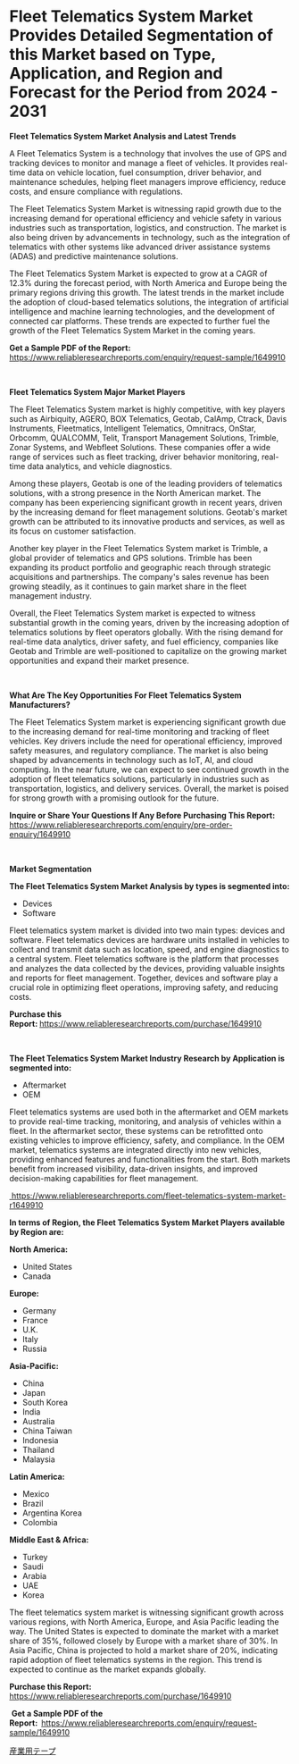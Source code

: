 <p><h1>Fleet Telematics System Market Provides Detailed Segmentation of this Market based on Type, Application, and Region and Forecast for the Period from 2024 - 2031</h1></p><p><strong>Fleet Telematics System Market Analysis and Latest Trends</strong></p>
<p><p>A Fleet Telematics System is a technology that involves the use of GPS and tracking devices to monitor and manage a fleet of vehicles. It provides real-time data on vehicle location, fuel consumption, driver behavior, and maintenance schedules, helping fleet managers improve efficiency, reduce costs, and ensure compliance with regulations.</p><p>The Fleet Telematics System Market is witnessing rapid growth due to the increasing demand for operational efficiency and vehicle safety in various industries such as transportation, logistics, and construction. The market is also being driven by advancements in technology, such as the integration of telematics with other systems like advanced driver assistance systems (ADAS) and predictive maintenance solutions.</p><p>The Fleet Telematics System Market is expected to grow at a CAGR of 12.3% during the forecast period, with North America and Europe being the primary regions driving this growth. The latest trends in the market include the adoption of cloud-based telematics solutions, the integration of artificial intelligence and machine learning technologies, and the development of connected car platforms. These trends are expected to further fuel the growth of the Fleet Telematics System Market in the coming years.</p></p>
<p><strong>Get a Sample PDF of the Report:&nbsp;</strong> <a href="https://www.reliableresearchreports.com/enquiry/request-sample/1649910">https://www.reliableresearchreports.com/enquiry/request-sample/1649910</a></p>
<p>&nbsp;</p>
<p><strong>Fleet Telematics System Major Market Players</strong></p>
<p><p>The Fleet Telematics System market is highly competitive, with key players such as Airbiquity, AGERO, BOX Telematics, Geotab, CalAmp, Ctrack, Davis Instruments, Fleetmatics, Intelligent Telematics, Omnitracs, OnStar, Orbcomm, QUALCOMM, Telit, Transport Management Solutions, Trimble, Zonar Systems, and Webfleet Solutions. These companies offer a wide range of services such as fleet tracking, driver behavior monitoring, real-time data analytics, and vehicle diagnostics.</p><p>Among these players, Geotab is one of the leading providers of telematics solutions, with a strong presence in the North American market. The company has been experiencing significant growth in recent years, driven by the increasing demand for fleet management solutions. Geotab's market growth can be attributed to its innovative products and services, as well as its focus on customer satisfaction.</p><p>Another key player in the Fleet Telematics System market is Trimble, a global provider of telematics and GPS solutions. Trimble has been expanding its product portfolio and geographic reach through strategic acquisitions and partnerships. The company's sales revenue has been growing steadily, as it continues to gain market share in the fleet management industry.</p><p>Overall, the Fleet Telematics System market is expected to witness substantial growth in the coming years, driven by the increasing adoption of telematics solutions by fleet operators globally. With the rising demand for real-time data analytics, driver safety, and fuel efficiency, companies like Geotab and Trimble are well-positioned to capitalize on the growing market opportunities and expand their market presence.</p></p>
<p>&nbsp;</p>
<p><strong>What Are The Key Opportunities For Fleet Telematics System Manufacturers?</strong></p>
<p><p>The Fleet Telematics System market is experiencing significant growth due to the increasing demand for real-time monitoring and tracking of fleet vehicles. Key drivers include the need for operational efficiency, improved safety measures, and regulatory compliance. The market is also being shaped by advancements in technology such as IoT, AI, and cloud computing. In the near future, we can expect to see continued growth in the adoption of fleet telematics solutions, particularly in industries such as transportation, logistics, and delivery services. Overall, the market is poised for strong growth with a promising outlook for the future.</p></p>
<p><strong>Inquire or Share Your Questions If Any Before Purchasing This Report:</strong> <a href="https://www.reliableresearchreports.com/enquiry/pre-order-enquiry/1649910">https://www.reliableresearchreports.com/enquiry/pre-order-enquiry/1649910</a></p>
<p>&nbsp;</p>
<p><strong>Market Segmentation</strong></p>
<p><strong>The Fleet Telematics System Market Analysis by types is segmented into:</strong></p>
<p><ul><li>Devices</li><li>Software</li></ul></p>
<p><p>Fleet telematics system market is divided into two main types: devices and software. Fleet telematics devices are hardware units installed in vehicles to collect and transmit data such as location, speed, and engine diagnostics to a central system. Fleet telematics software is the platform that processes and analyzes the data collected by the devices, providing valuable insights and reports for fleet management. Together, devices and software play a crucial role in optimizing fleet operations, improving safety, and reducing costs.</p></p>
<p><strong>Purchase this Report:&nbsp;</strong><a href="https://www.reliableresearchreports.com/purchase/1649910">https://www.reliableresearchreports.com/purchase/1649910</a></p>
<p>&nbsp;</p>
<p><strong>The Fleet Telematics System Market Industry Research by Application is segmented into:</strong></p>
<p><ul><li>Aftermarket</li><li>OEM</li></ul></p>
<p><p>Fleet telematics systems are used both in the aftermarket and OEM markets to provide real-time tracking, monitoring, and analysis of vehicles within a fleet. In the aftermarket sector, these systems can be retrofitted onto existing vehicles to improve efficiency, safety, and compliance. In the OEM market, telematics systems are integrated directly into new vehicles, providing enhanced features and functionalities from the start. Both markets benefit from increased visibility, data-driven insights, and improved decision-making capabilities for fleet management.</p></p>
<p><a href="https://www.reliableresearchreports.com/fleet-telematics-system-market-r1649910">&nbsp;https://www.reliableresearchreports.com/fleet-telematics-system-market-r1649910</a></p>
<p><strong>In terms of Region, the Fleet Telematics System Market Players available by Region are:</strong></p>
<p>
    <p> <strong> North America: </strong>
        <ul>
            <li>United States</li>
            <li>Canada</li>
        </ul>
        </p> 
    <p> <strong> Europe: </strong>
        <ul>
            <li>Germany</li>
            <li>France</li>
            <li>U.K.</li>
            <li>Italy</li>
            <li>Russia</li>
        </ul>
        </p> 
    <p> <strong> Asia-Pacific: </strong>
        <ul>
            <li>China</li>
            <li>Japan</li>
            <li>South Korea</li>
            <li>India</li>
            <li>Australia</li>
            <li>China Taiwan</li>
            <li>Indonesia</li>
            <li>Thailand</li>
            <li>Malaysia</li>
        </ul>
        </p> 
    <p> <strong> Latin America: </strong>
        <ul>
            <li>Mexico</li>
            <li>Brazil</li>
            <li>Argentina Korea</li>
            <li>Colombia</li>
        </ul>
        </p> 
    <p> <strong> Middle East & Africa: </strong>
        <ul>
            <li>Turkey</li>
            <li>Saudi</li>
            <li>Arabia</li>
            <li>UAE</li>
            <li>Korea</li>
        </ul>
    </p>
    </p>
<p><p>The fleet telematics system market is witnessing significant growth across various regions, with North America, Europe, and Asia Pacific leading the way. The United States is expected to dominate the market with a market share of 35%, followed closely by Europe with a market share of 30%. In Asia Pacific, China is projected to hold a market share of 20%, indicating rapid adoption of fleet telematics systems in the region. This trend is expected to continue as the market expands globally.</p></p>
<p><strong>Purchase this Report: </strong><a href="https://www.reliableresearchreports.com/purchase/1649910">https://www.reliableresearchreports.com/purchase/1649910</a></p>
<p>&nbsp;<strong>Get a Sample PDF of the Report:&nbsp;&nbsp;</strong><a href="https://www.reliableresearchreports.com/enquiry/request-sample/1649910">https://www.reliableresearchreports.com/enquiry/request-sample/1649910</a></p>
<p><strong></strong></p>
<p><p><a href="https://github.com/mares423/Market-Research-Report-List-1/blob/main/929956259739.md">産業用テープ</a></p></p>
